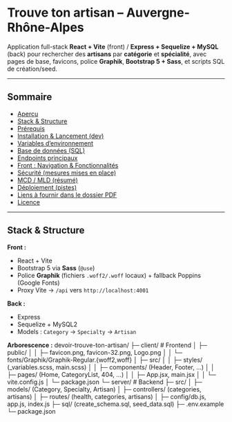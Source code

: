# Trouve ton artisan – Auvergne-Rhône-Alpes

Application full-stack **React + Vite** (front) / **Express + Sequelize + MySQL** (back) pour rechercher des **artisans** par **catégorie** et **spécialité**, avec pages de base, favicons, police **Graphik**, **Bootstrap 5 + Sass**, et scripts SQL de création/seed.

---

## Sommaire
- [Aperçu](#aperçu)
- [Stack & Structure](#stack--structure)
- [Prérequis](#prérequis)
- [Installation & Lancement (dev)](#installation--lancement-dev)
- [Variables d’environnement](#variables-denvironnement)
- [Base de données (SQL)](#base-de-données-sql)
- [Endpoints principaux](#endpoints-principaux)
- [Front : Navigation & Fonctionnalités](#front--navigation--fonctionnalités)
- [Sécurité (mesures mises en place)](#sécurité-mesures-mises-en-place)
- [MCD / MLD (résumé)](#mcd--mld-résumé)
- [Déploiement (pistes)](#déploiement-pistes)
- [Liens à fournir dans le dossier PDF](#liens-à-fournir-dans-le-dossier-pdf)
- [Licence](#licence)

---

## Stack & Structure

**Front :**
- React + Vite
- Bootstrap 5 via **Sass** (`@use`)
- Police **Graphik** (fichiers `.woff2/.woff` locaux) + fallback Poppins (Google Fonts)
- Proxy Vite → `/api` vers `http://localhost:4001`

**Back :**
- Express
- Sequelize + MySQL2
- Models : `Category` → `Specialty` → `Artisan`

**Arborescence :**
devoir-trouve-ton-artisan/
├─ client/ # Frontend
│ ├─ public/
│ │ ├─ favicon.png, favicon-32.png, Logo.png
│ │ └─ fonts/Graphik/Graphik-Regular.{woff2,woff}
│ ├─ src/
│ │ ├─ styles/ (_variables.scss, main.scss)
│ │ ├─ components/ (Header, Footer, ...)
│ │ ├─ pages/ (Home, CategoryList, 404, ...)
│ │ ├─ App.jsx, main.jsx
│ │ └─ vite.config.js
│ └─ package.json
└─ server/ # Backend
├─ src/
│ ├─ models/ (Category, Specialty, Artisan)
│ ├─ controllers/ (categories, artisans)
│ ├─ routes/ (health, categories, artisans)
│ ├─ config/db.js, app.js, index.js
├─ sql/ (create_schema.sql, seed_data.sql)
├─ .env.example
└─ package.json

